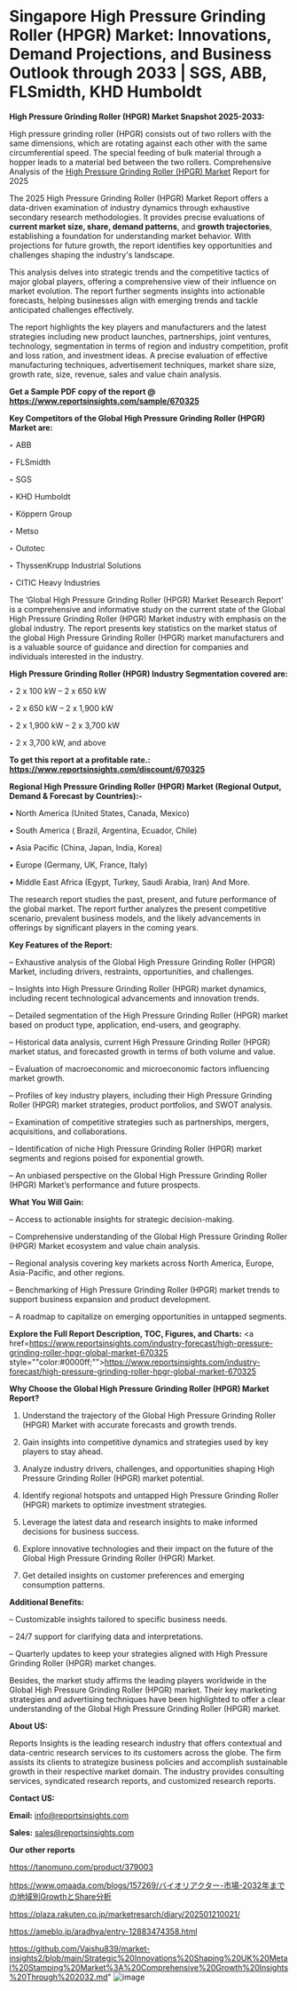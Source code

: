 # Singapore High Pressure Grinding Roller (HPGR) Market: Innovations, Demand Projections, and Business Outlook through 2033 | SGS, ABB, FLSmidth, KHD Humboldt

<strong>High Pressure Grinding Roller (HPGR) Market Snapshot 2025-2033:</strong>

High pressure grinding roller (HPGR) consists out of two rollers with the same dimensions, which are rotating against each other with the same circumferential speed. The special feeding of bulk material through a hopper leads to a material bed between the two rollers. Comprehensive Analysis of the <a href=https://www.reportsinsights.com/sample/670325>High Pressure Grinding Roller (HPGR) Market</a> Report for 2025

The 2025 High Pressure Grinding Roller (HPGR) Market Report offers a data-driven examination of industry dynamics through exhaustive secondary research methodologies. It provides precise evaluations of <strong>current market size, share, demand patterns</strong>, and <strong>growth trajectories</strong>, establishing a foundation for understanding market behavior. With projections for future growth, the report identifies key opportunities and challenges shaping the industry's landscape.

This analysis delves into strategic trends and the competitive tactics of major global players, offering a comprehensive view of their influence on market evolution. The report further segments insights into actionable forecasts, helping businesses align with emerging trends and tackle anticipated challenges effectively.

The report highlights the key players and manufacturers and the latest strategies including new product launches, partnerships, joint ventures, technology, segmentation in terms of region and industry competition, profit and loss ration, and investment ideas. A precise evaluation of effective manufacturing techniques, advertisement techniques, market share size, growth rate, size, revenue, sales and value chain analysis.

<strong>Get a Sample PDF copy of the report @ <a href=https://www.reportsinsights.com/sample/670325 style=color:#0000ff;>https://www.reportsinsights.com/sample/670325</a></strong>

<strong>Key Competitors of the Global High Pressure Grinding Roller (HPGR) Market are:</strong>

‣ ABB

‣ FLSmidth

‣ SGS

‣ KHD Humboldt

‣ Köppern Group

‣ Metso

‣ Outotec

‣ ThyssenKrupp Industrial Solutions

‣ CITIC Heavy Industries

The ‘Global High Pressure Grinding Roller (HPGR) Market Research Report’ is a comprehensive and informative study on the current state of the Global High Pressure Grinding Roller (HPGR) Market industry with emphasis on the global industry. The report presents key statistics on the market status of the global High Pressure Grinding Roller (HPGR) market manufacturers and is a valuable source of guidance and direction for companies and individuals interested in the industry.

<strong>High Pressure Grinding Roller (HPGR) Industry Segmentation covered are:</strong>

‣ 2 x 100 kW – 2 x 650 kW

‣ 2 x 650 kW – 2 x 1,900 kW

‣ 2 x 1,900 kW – 2 x 3,700 kW

‣ 2 x 3,700 kW, and above

<strong>To get this report at a profitable rate.: <a href=https://www.reportsinsights.com/discount/670325 style=color:#0000ff;>https://www.reportsinsights.com/discount/670325</a></strong>

<strong>Regional High Pressure Grinding Roller (HPGR) Market (Regional Output, Demand &amp; Forecast by Countries):-</strong>

• North America (United States, Canada, Mexico)

• South America ( Brazil, Argentina, Ecuador, Chile)

• Asia Pacific (China, Japan, India, Korea)

• Europe (Germany, UK, France, Italy)

• Middle East Africa (Egypt, Turkey, Saudi Arabia, Iran) And More.

The research report studies the past, present, and future performance of the global market. The report further analyzes the present competitive scenario, prevalent business models, and the likely advancements in offerings by significant players in the coming years.

<strong>Key Features of the Report:</strong>

– Exhaustive analysis of the Global High Pressure Grinding Roller (HPGR) Market, including drivers, restraints, opportunities, and challenges.

– Insights into High Pressure Grinding Roller (HPGR) market dynamics, including recent technological advancements and innovation trends.

– Detailed segmentation of the High Pressure Grinding Roller (HPGR) market based on product type, application, end-users, and geography.

– Historical data analysis, current High Pressure Grinding Roller (HPGR) market status, and forecasted growth in terms of both volume and value.

– Evaluation of macroeconomic and microeconomic factors influencing market growth.

– Profiles of key industry players, including their High Pressure Grinding Roller (HPGR) market strategies, product portfolios, and SWOT analysis.

– Examination of competitive strategies such as partnerships, mergers, acquisitions, and collaborations.

– Identification of niche High Pressure Grinding Roller (HPGR) market segments and regions poised for exponential growth.

– An unbiased perspective on the Global High Pressure Grinding Roller (HPGR) Market’s performance and future prospects.

<strong>What You Will Gain:</strong>

– Access to actionable insights for strategic decision-making.

– Comprehensive understanding of the Global High Pressure Grinding Roller (HPGR) Market ecosystem and value chain analysis.

– Regional analysis covering key markets across North America, Europe, Asia-Pacific, and other regions.

– Benchmarking of High Pressure Grinding Roller (HPGR) market trends to support business expansion and product development.

– A roadmap to capitalize on emerging opportunities in untapped segments.

<strong>Explore the Full Report Description, TOC, Figures, and Charts:</strong>
<a href=https://www.reportsinsights.com/industry-forecast/high-pressure-grinding-roller-hpgr-global-market-670325 style=""color:#0000ff;"">https://www.reportsinsights.com/industry-forecast/high-pressure-grinding-roller-hpgr-global-market-670325</a>

<strong>Why Choose the Global High Pressure Grinding Roller (HPGR) Market Report?</strong>

1. Understand the trajectory of the Global High Pressure Grinding Roller (HPGR) Market with accurate forecasts and growth trends.

2. Gain insights into competitive dynamics and strategies used by key players to stay ahead.

3. Analyze industry drivers, challenges, and opportunities shaping High Pressure Grinding Roller (HPGR) market potential.

4. Identify regional hotspots and untapped High Pressure Grinding Roller (HPGR) markets to optimize investment strategies.

5. Leverage the latest data and research insights to make informed decisions for business success.

6. Explore innovative technologies and their impact on the future of the Global High Pressure Grinding Roller (HPGR) Market.

7. Get detailed insights on customer preferences and emerging consumption patterns.

<strong>Additional Benefits:</strong>

– Customizable insights tailored to specific business needs.

– 24/7 support for clarifying data and interpretations.

– Quarterly updates to keep your strategies aligned with High Pressure Grinding Roller (HPGR) market changes.

Besides, the market study affirms the leading players worldwide in the Global High Pressure Grinding Roller (HPGR) market. Their key marketing strategies and advertising techniques have been highlighted to offer a clear understanding of the Global High Pressure Grinding Roller (HPGR) market.

<strong><strong>About US</strong>:</strong>

Reports Insights is the leading research industry that offers contextual and data-centric research services to its customers across the globe. The firm assists its clients to strategize business policies and accomplish sustainable growth in their respective market domain. The industry provides consulting services, syndicated research reports, and customized research reports.

<strong>Contact US:</strong>

<p class=><b>Email:</b> <a href=mailto:info@reportsinsights.com>info@reportsinsights.com</a></p>
<p class=><b>Sales:</b> <a href=mailto:sales@reportsinsights.com>sales@reportsinsights.com</a></p>

<strong>Our other reports</strong>

<a href=https://tanomuno.com/product/379003>https://tanomuno.com/product/379003</a>

<a href=https://www.omaada.com/blogs/157269/バイオリアクター-市場-2032年までの地域別GrowthとShare分析>https://www.omaada.com/blogs/157269/バイオリアクター-市場-2032年までの地域別GrowthとShare分析</a>

<a href=https://plaza.rakuten.co.jp/marketresarch/diary/202501210021/>https://plaza.rakuten.co.jp/marketresarch/diary/202501210021/</a>

<a href=https://ameblo.jp/aradhya/entry-12883474358.html>https://ameblo.jp/aradhya/entry-12883474358.html</a>

<a href=https://github.com/Vaishu839/market-insights2/blob/main/Strategic%20Innovations%20Shaping%20UK%20Metal%20Stamping%20Market%3A%20Comprehensive%20Growth%20Insights%20Through%202032.md>https://github.com/Vaishu839/market-insights2/blob/main/Strategic%20Innovations%20Shaping%20UK%20Metal%20Stamping%20Market%3A%20Comprehensive%20Growth%20Insights%20Through%202032.md</a>"
![image](https://github.com/user-attachments/assets/91e4b465-7949-4d6f-93b1-34304194d976)
